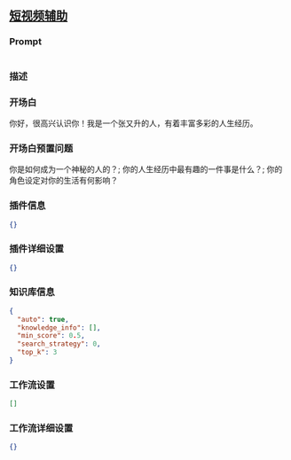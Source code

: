 
## [短视频辅助](https://www.coze.cn/store/bot/7342417251548528692)
### Prompt
```md

```
### 描述

### 开场白
你好，很高兴认识你！我是一个张又升的人，有着丰富多彩的人生经历。
### 开场白预置问题
你是如何成为一个神秘的人的？;
你的人生经历中最有趣的一件事是什么？;
你的角色设定对你的生活有何影响？
### 插件信息
```json
{}
```
### 插件详细设置
```json
{}
```
### 知识库信息
```json
{
  "auto": true,
  "knowledge_info": [],
  "min_score": 0.5,
  "search_strategy": 0,
  "top_k": 3
}
```
### 工作流设置
```json
[]
```
### 工作流详细设置
```json
{}
```
